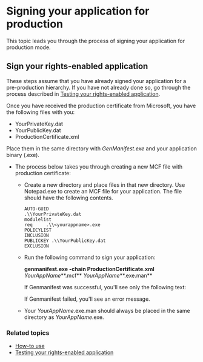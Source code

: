 ﻿
# Signing your application for production

This topic leads you through the process of signing your application for production mode.

## Sign your rights-enabled application

These steps assume that you have already signed your application for a pre-production hierarchy. If you have not already done so, go through the process described in [Testing your rights-enabled application](running_your_first_application.md).

Once you have received the production certificate from Microsoft, you have the following files with you:

-   YourPrivateKey.dat
-   YourPublicKey.dat
-   ProductionCertificate.xml

Place them in the same directory with *GenManifest.exe* and your application binary (.exe).

-   The process below takes you through creating a new MCF file with production certificate:

    -   Create a new directory and place files in that new directory. Use Notepad.exe to create an MCF file for your application. The file should have the following contents.

        ``` syntax
        AUTO-GUID
        .\\YourPrivateKey.dat
        modulelist
        req     .\\<yourappname>.exe
        POLICYLIST
        INCLUSION
        PUBLICKEY .\\YourPublicKey.dat
        EXCLUSION
        ```

    -   Run the following command to sign your application:

        **genmanifest.exe -chain ProductionCertificate.xml** *YourAppName***.mcf** *YourAppName***.exe.man**

        If Genmanifest was successful, you'll see only the following text:

        If Genmanifest failed, you'll see an error message.

    -   Your *YourAppName*.exe.man should always be placed in the same directory as *YourAppName*.exe.

### Related topics

* [How-to use](how_to_use_msipc.md)
* [Testing your rights-enabled application](running_your_first_application.md)
 

 



